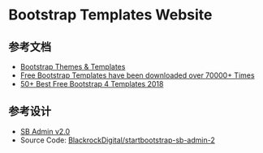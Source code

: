 # Bootstrap Templates Website

## 参考文档

* [Bootstrap Themes & Templates](https://startbootstrap.com/template-categories/all/)
* [Free Bootstrap Templates have been downloaded over 70000+ Times](https://themefisher.com/free-bootstrap-templates/)
* [50+ Best Free Bootstrap 4 Templates 2018](https://cssauthor.com/bootstrap-templates/)

## 参考设计

* [SB Admin v2.0](https://blackrockdigital.github.io/startbootstrap-sb-admin-2/pages/index.html)
* Source Code: [BlackrockDigital/startbootstrap-sb-admin-2](https://github.com/BlackrockDigital/startbootstrap-sb-admin-2)
